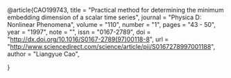 @article{CAO199743,
title = "Practical method for determining the minimum embedding dimension of a scalar time series",
journal = "Physica D: Nonlinear Phenomena",
volume = "110",
number = "1",
pages = "43 - 50",
year = "1997",
note = "",
issn = "0167-2789",
doi = "http://dx.doi.org/10.1016/S0167-2789(97)00118-8",
url = "http://www.sciencedirect.com/science/article/pii/S0167278997001188",
author = "Liangyue Cao",

}